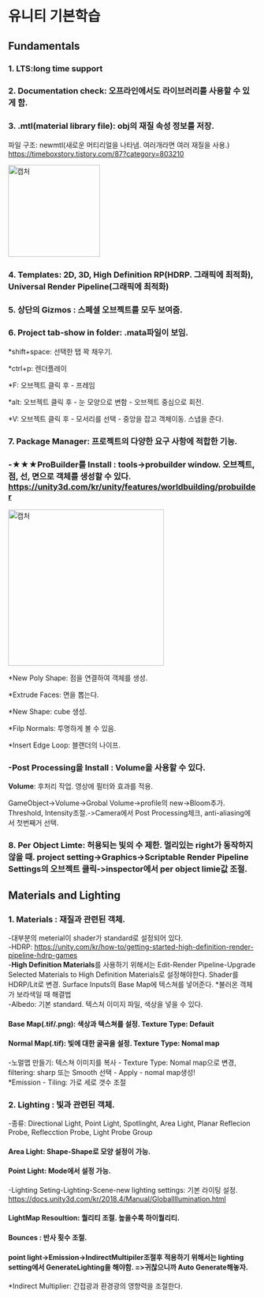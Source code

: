 # 유니티 기본학습


## Fundamentals
### 1. LTS:long time support	


### 2. Documentation check: 오프라인에서도 라이브러리를 사용할 수 있게 함.


### 3. .mtl(material library file): obj의 재질 속성 정보를 저장. 


파일 구조:  newmtl(새로운 머티리얼을 나타냄. 여러개라면 여러 재질을 사용.) https://timeboxstory.tistory.com/87?category=803210


<img width="186" alt="캡처" src="https://user-images.githubusercontent.com/48555909/125397034-58671300-e3e8-11eb-8bd5-2f01bc6b3e8f.PNG">


### 4. Templates: 2D, 3D, High Definition RP(HDRP. 그래픽에 최적화), Universal Render Pipeline(그래픽에 최적화)


### 5. 상단의 Gizmos : 스폐셜 오브젝트를 모두 보여줌.


### 6. Project tab-show in folder: .mata파일이 보임.


*shift+space: 선택한 탭 꽉 채우기.


*ctrl+p: 렌더플레이


*F: 오브젝트 클릭 후 - 프레임


*alt: 오브젝트 클릭 후 - 눈 모양으로 변함 - 오브젝트 중심으로 회전.


*V: 오브젝트 클릭 후 - 모서리를 선택 - 중앙을 잡고 객체이동. 스냅을 준다.

### 7. Package Manager: 프로젝트의 다양한 요구 사항에 적합한 기능.

### **-★★★ProBuilder를 Install** : tools->probuilder window. 오브젝트, 점, 선, 면으로 객체를 생성할 수 있다. https://unity3d.com/kr/unity/features/worldbuilding/probuilder 

<img width="316" alt="캡처" src="https://user-images.githubusercontent.com/48555909/125590978-96e1214c-cc34-40a9-9982-286bd755a6f3.PNG">

*New Poly Shape: 점을 연결하여 객체를 생성.

*Extrude Faces: 면을 뽑는다.

*New Shape: cube 생성.

*Filp Normals: 투명하게 볼 수 있음.

*Insert Edge Loop: 블랜더의 나이프.


### -Post Processing을 Install : Volume을 사용할 수 있다.

**Volume**: 후처리 작업. 영상에 필터와 효과를 적용. 

GameObject->Volume->Grobal Volume->profile의 new->Bloom추가. Threshold, Intensity조절.->Camera에서  Post Processing체크, anti-aliasing에서 첫번째거 선택.


### 8. **Per Object Limte**: 허용되는 빛의 수 제한. 멀리있는 right가 동작하지 않을 때. project setting->Graphics->Scriptable Render Pipeline Settings의 오브젝트 클릭->inspector에서 per object limie값 조절.



## Materials and Lighting

### 1. Materials : 재질과 관련된 객체. 
-대부분의 meterial이 shader가 standard로 설정되어 있다.   
-HDRP: https://unity.com/kr/how-to/getting-started-high-definition-render-pipeline-hdrp-games   
-**High Definition Materials**를 사용하기 위해서는 Edit-Render Pipeline-Upgrade Selected Materials to High Definition Materials로 설정해야한다. Shader를 HDRP/Lit로 변경. Surface Inputs의 Base Map에 텍스쳐를 넣어준다.   *불러온 객체가 보라색일 때 해결법   
-Albedo: 기본 standard. 텍스처 이미지 파일, 색상을 넣을 수 있다.   
#### Base Map(.tif/.png): 색상과 텍스쳐를 설정. Texture Type: Defauit   
#### Normal Map(.tif): 빛에 대한 굴곡을 설정. Texture Type: Nomal map   
-노멀맵 만들기: 텍스쳐 이미지를 복사 - Texture Type: Nomal map으로 변경, filtering: sharp 또는 Smooth 선택 - Apply - nomal map생성!      
*Emission - Tiling: 가로 세로 갯수 조절

### 2. Lighting : 빛과 관련된 객체.
-종류: Directional Light, Point Light, Spotlinght, Area Light, Planar Reflecion Probe, Reflecction Probe, Light Probe Group   
#### Area Light: Shape-Shape로 모양 설정이 가능.   
#### Point Light: Mode에서 설정 가능. 
-Lighting Seting-Lighting-Scene-new lighting settings: 기본 라이팅 설정. https://docs.unity3d.com/kr/2018.4/Manual/GlobalIllumination.html   
#### LightMap Resoultion: 퀄리티 조절. 높을수록 하이퀄리티.
#### Bounces : 반사 횟수 조절.
#### point light->Emission->IndirectMultipiler조절후 적용하기 위해서는 lighting setting에서 GenerateLighting을 해야함. =>귀찮으니까 Auto Generate해놓자.
*Indirect Multiplier: 간접광과 환경광의 영향력을 조절한다. 







